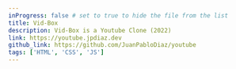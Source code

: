 ```yaml
---
inProgress: false # set to true to hide the file from the list
title: Vid-Box
description: Vid-Box is a Youtube Clone (2022)
link: https://youtube.jpdiaz.dev
github_link: https://github.com/JuanPabloDiaz/youtube
tags: ['HTML', 'CSS', 'JS']
---
```

